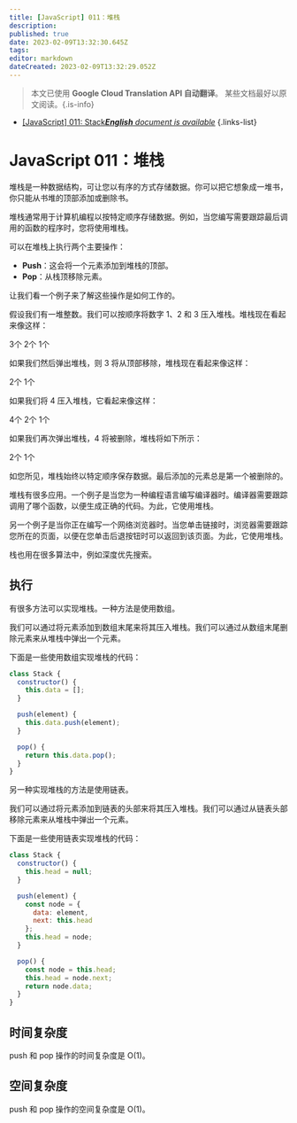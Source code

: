 ```yaml
---
title: [JavaScript] 011：堆栈
description: 
published: true
date: 2023-02-09T13:32:30.645Z
tags: 
editor: markdown
dateCreated: 2023-02-09T13:32:29.052Z
---
```


> 本文已使用 **Google Cloud Translation API 自动翻译**。
某些文档最好以原文阅读。{.is-info}



- [[JavaScript] 011: Stack***English** document is available*](/en/Knowledge-base/Algorithm/javascript-011-stack)
{.links-list}


# JavaScript 011：堆栈

堆栈是一种数据结构，可让您以有序的方式存储数据。你可以把它想象成一堆书，你只能从书堆的顶部添加或删除书。

堆栈通常用于计算机编程以按特定顺序存储数据。例如，当您编写需要跟踪最后调用的函数的程序时，您将使用堆栈。

可以在堆栈上执行两个主要操作：

- **Push**：这会将一个元素添加到堆栈的顶部。
- **Pop**：从栈顶移除元素。

让我们看一个例子来了解这些操作是如何工作的。

假设我们有一堆整数。我们可以按顺序将数字 1、2 和 3 压入堆栈。堆栈现在看起来像这样：

3个
2个
1个

如果我们然后弹出堆栈，则 3 将从顶部移除，堆栈现在看起来像这样：

2个
1个

如果我们将 4 压入堆栈，它看起来像这样：

4个
2个
1个

如果我们再次弹出堆栈，4 将被删除，堆栈将如下所示：

2个
1个

如您所见，堆栈始终以特定顺序保存数据。最后添加的元素总是第一个被删除的。

堆栈有很多应用。一个例子是当您为一种编程语言编写编译器时。编译器需要跟踪调用了哪个函数，以便生成正确的代码。为此，它使用堆栈。

另一个例子是当你正在编写一个网络浏览器时。当您单击链接时，浏览器需要跟踪您所在的页面，以便在您单击后退按钮时可以返回到该页面。为此，它使用堆栈。

栈也用在很多算法中，例如深度优先搜索。

## 执行

有很多方法可以实现堆栈。一种方法是使用数组。

我们可以通过将元素添加到数组末尾来将其压入堆栈。我们可以通过从数组末尾删除元素来从堆栈中弹出一个元素。

下面是一些使用数组实现堆栈的代码：

```javascript
class Stack {
  constructor() {
    this.data = [];
  }

  push(element) {
    this.data.push(element);
  }

  pop() {
    return this.data.pop();
  }
}
```

另一种实现堆栈的方法是使用链表。

我们可以通过将元素添加到链表的头部来将其压入堆栈。我们可以通过从链表头部移除元素来从堆栈中弹出一个元素。

下面是一些使用链表实现堆栈的代码：

```javascript
class Stack {
  constructor() {
    this.head = null;
  }

  push(element) {
    const node = {
      data: element,
      next: this.head
    };
    this.head = node;
  }

  pop() {
    const node = this.head;
    this.head = node.next;
    return node.data;
  }
}
```

## 时间复杂度

push 和 pop 操作的时间复杂度是 O(1)。

## 空间复杂度

push 和 pop 操作的空间复杂度是 O(1)。